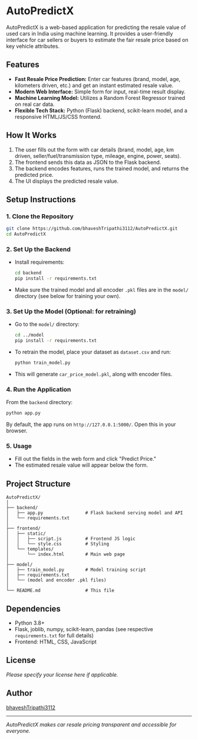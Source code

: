 # AutoPredictX

AutoPredictX is a web-based application for predicting the resale value of used cars in India using machine learning. It provides a user-friendly interface for car sellers or buyers to estimate the fair resale price based on key vehicle attributes.

## Features

- **Fast Resale Price Prediction:** Enter car features (brand, model, age, kilometers driven, etc.) and get an instant estimated resale value.
- **Modern Web Interface:** Simple form for input, real-time result display.
- **Machine Learning Model:** Utilizes a Random Forest Regressor trained on real car data.
- **Flexible Tech Stack:** Python (Flask) backend, scikit-learn model, and a responsive HTML/JS/CSS frontend.

## How It Works

1. The user fills out the form with car details (brand, model, age, km driven, seller/fuel/transmission type, mileage, engine, power, seats).
2. The frontend sends this data as JSON to the Flask backend.
3. The backend encodes features, runs the trained model, and returns the predicted price.
4. The UI displays the predicted resale value.

## Setup Instructions

### 1. Clone the Repository

```bash
git clone https://github.com/bhaveshTripathi3112/AutoPredictX.git
cd AutoPredictX
```

### 2. Set Up the Backend

- Install requirements:

  ```bash
  cd backend
  pip install -r requirements.txt
  ```

- Make sure the trained model and all encoder `.pkl` files are in the `model/` directory (see below for training your own).

### 3. Set Up the Model (Optional: for retraining)

- Go to the `model/` directory:

  ```bash
  cd ../model
  pip install -r requirements.txt
  ```

- To retrain the model, place your dataset as `dataset.csv` and run:

  ```bash
  python train_model.py
  ```

- This will generate `car_price_model.pkl`, along with encoder files.

### 4. Run the Application

From the `backend` directory:

```bash
python app.py
```

By default, the app runs on `http://127.0.0.1:5000/`. Open this in your browser.

### 5. Usage

- Fill out the fields in the web form and click "Predict Price."
- The estimated resale value will appear below the form.

## Project Structure

```
AutoPredictX/
│
├── backend/
│   ├── app.py                # Flask backend serving model and API
│   └── requirements.txt
│
├── frontend/
│   ├── static/
│   │   ├── script.js         # Frontend JS logic
│   │   └── style.css         # Styling
│   └── templates/
│       └── index.html        # Main web page
│
├── model/
│   ├── train_model.py        # Model training script
│   ├── requirements.txt
│   └── (model and encoder .pkl files)
│
└── README.md                 # This file
```

## Dependencies

- Python 3.8+
- Flask, joblib, numpy, scikit-learn, pandas (see respective `requirements.txt` for full details)
- Frontend: HTML, CSS, JavaScript

## License

*Please specify your license here if applicable.*

## Author

[bhaveshTripathi3112](https://github.com/bhaveshTripathi3112)

---

*AutoPredictX makes car resale pricing transparent and accessible for everyone.*

